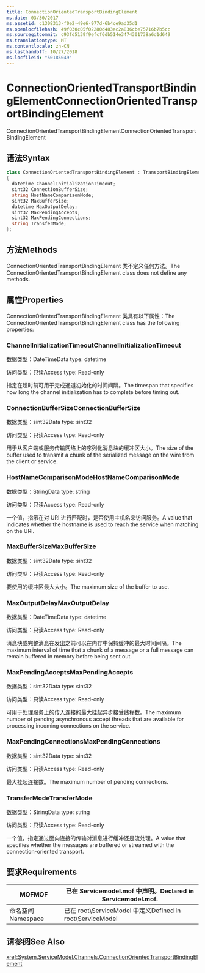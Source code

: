 ```yaml
---
title: ConnectionOrientedTransportBindingElement
ms.date: 03/30/2017
ms.assetid: c1308313-f0e2-49e6-977d-6b4ce9ad35d1
ms.openlocfilehash: 49f030c05f02280d483ac2a836cbe75716b7b5cc
ms.sourcegitcommit: c93fd5139f9efcf6db514e3474301738a6d1d649
ms.translationtype: MT
ms.contentlocale: zh-CN
ms.lasthandoff: 10/27/2018
ms.locfileid: "50185049"
---
```

# <a name="connectionorientedtransportbindingelement"></a><span data-ttu-id="c0a50-102">ConnectionOrientedTransportBindingElement</span><span class="sxs-lookup"><span data-stu-id="c0a50-102">ConnectionOrientedTransportBindingElement</span></span>
<span data-ttu-id="c0a50-103">ConnectionOrientedTransportBindingElement</span><span class="sxs-lookup"><span data-stu-id="c0a50-103">ConnectionOrientedTransportBindingElement</span></span>  
  
## <a name="syntax"></a><span data-ttu-id="c0a50-104">语法</span><span class="sxs-lookup"><span data-stu-id="c0a50-104">Syntax</span></span>  
  
```csharp
class ConnectionOrientedTransportBindingElement : TransportBindingElement  
{  
  datetime ChannelInitializationTimeout;  
  sint32 ConnectionBufferSize;  
  string HostNameComparisonMode;  
  sint32 MaxBufferSize;  
  datetime MaxOutputDelay;  
  sint32 MaxPendingAccepts;  
  sint32 MaxPendingConnections;  
  string TransferMode;  
};  
```  
  
## <a name="methods"></a><span data-ttu-id="c0a50-105">方法</span><span class="sxs-lookup"><span data-stu-id="c0a50-105">Methods</span></span>  
 <span data-ttu-id="c0a50-106">ConnectionOrientedTransportBindingElement 类不定义任何方法。</span><span class="sxs-lookup"><span data-stu-id="c0a50-106">The ConnectionOrientedTransportBindingElement class does not define any methods.</span></span>  
  
## <a name="properties"></a><span data-ttu-id="c0a50-107">属性</span><span class="sxs-lookup"><span data-stu-id="c0a50-107">Properties</span></span>  
 <span data-ttu-id="c0a50-108">ConnectionOrientedTransportBindingElement 类具有以下属性：</span><span class="sxs-lookup"><span data-stu-id="c0a50-108">The ConnectionOrientedTransportBindingElement class has the following properties:</span></span>  
  
### <a name="channelinitializationtimeout"></a><span data-ttu-id="c0a50-109">ChannelInitializationTimeout</span><span class="sxs-lookup"><span data-stu-id="c0a50-109">ChannelInitializationTimeout</span></span>  
 <span data-ttu-id="c0a50-110">数据类型：DateTime</span><span class="sxs-lookup"><span data-stu-id="c0a50-110">Data type: datetime</span></span>  
  
 <span data-ttu-id="c0a50-111">访问类型：只读</span><span class="sxs-lookup"><span data-stu-id="c0a50-111">Access type: Read-only</span></span>  
  
 <span data-ttu-id="c0a50-112">指定在超时前可用于完成通道初始化的时间间隔。</span><span class="sxs-lookup"><span data-stu-id="c0a50-112">The timespan that specifies how long the channel initialization has to complete before timing out.</span></span>  
  
### <a name="connectionbuffersize"></a><span data-ttu-id="c0a50-113">ConnectionBufferSize</span><span class="sxs-lookup"><span data-stu-id="c0a50-113">ConnectionBufferSize</span></span>  
 <span data-ttu-id="c0a50-114">数据类型：sint32</span><span class="sxs-lookup"><span data-stu-id="c0a50-114">Data type: sint32</span></span>  
  
 <span data-ttu-id="c0a50-115">访问类型：只读</span><span class="sxs-lookup"><span data-stu-id="c0a50-115">Access type: Read-only</span></span>  
  
 <span data-ttu-id="c0a50-116">用于从客户端或服务传输网络上的序列化消息块的缓冲区大小。</span><span class="sxs-lookup"><span data-stu-id="c0a50-116">The size of the buffer used to transmit a chunk of the serialized message on the wire from the client or service.</span></span>  
  
### <a name="hostnamecomparisonmode"></a><span data-ttu-id="c0a50-117">HostNameComparisonMode</span><span class="sxs-lookup"><span data-stu-id="c0a50-117">HostNameComparisonMode</span></span>  
 <span data-ttu-id="c0a50-118">数据类型：String</span><span class="sxs-lookup"><span data-stu-id="c0a50-118">Data type: string</span></span>  
  
 <span data-ttu-id="c0a50-119">访问类型：只读</span><span class="sxs-lookup"><span data-stu-id="c0a50-119">Access type: Read-only</span></span>  
  
 <span data-ttu-id="c0a50-120">一个值，指示在对 URI 进行匹配时，是否使用主机名来访问服务。</span><span class="sxs-lookup"><span data-stu-id="c0a50-120">A value that indicates whether the hostname is used to reach the service when matching on the URI.</span></span>  
  
### <a name="maxbuffersize"></a><span data-ttu-id="c0a50-121">MaxBufferSize</span><span class="sxs-lookup"><span data-stu-id="c0a50-121">MaxBufferSize</span></span>  
 <span data-ttu-id="c0a50-122">数据类型：sint32</span><span class="sxs-lookup"><span data-stu-id="c0a50-122">Data type: sint32</span></span>  
  
 <span data-ttu-id="c0a50-123">访问类型：只读</span><span class="sxs-lookup"><span data-stu-id="c0a50-123">Access type: Read-only</span></span>  
  
 <span data-ttu-id="c0a50-124">要使用的缓冲区最大大小。</span><span class="sxs-lookup"><span data-stu-id="c0a50-124">The maximum size of the buffer to use.</span></span>  
  
### <a name="maxoutputdelay"></a><span data-ttu-id="c0a50-125">MaxOutputDelay</span><span class="sxs-lookup"><span data-stu-id="c0a50-125">MaxOutputDelay</span></span>  
 <span data-ttu-id="c0a50-126">数据类型：DateTime</span><span class="sxs-lookup"><span data-stu-id="c0a50-126">Data type: datetime</span></span>  
  
 <span data-ttu-id="c0a50-127">访问类型：只读</span><span class="sxs-lookup"><span data-stu-id="c0a50-127">Access type: Read-only</span></span>  
  
 <span data-ttu-id="c0a50-128">消息块或完整消息在发出之前可以在内存中保持缓冲的最大时间间隔。</span><span class="sxs-lookup"><span data-stu-id="c0a50-128">The maximum interval of time that a chunk of a message or a full message can remain buffered in memory before being sent out.</span></span>  
  
### <a name="maxpendingaccepts"></a><span data-ttu-id="c0a50-129">MaxPendingAccepts</span><span class="sxs-lookup"><span data-stu-id="c0a50-129">MaxPendingAccepts</span></span>  
 <span data-ttu-id="c0a50-130">数据类型：sint32</span><span class="sxs-lookup"><span data-stu-id="c0a50-130">Data type: sint32</span></span>  
  
 <span data-ttu-id="c0a50-131">访问类型：只读</span><span class="sxs-lookup"><span data-stu-id="c0a50-131">Access type: Read-only</span></span>  
  
 <span data-ttu-id="c0a50-132">可用于处理服务上的传入连接的最大挂起异步接受线程数。</span><span class="sxs-lookup"><span data-stu-id="c0a50-132">The maximum number of pending asynchronous accept threads that are available for processing incoming connections on the service.</span></span>  
  
### <a name="maxpendingconnections"></a><span data-ttu-id="c0a50-133">MaxPendingConnections</span><span class="sxs-lookup"><span data-stu-id="c0a50-133">MaxPendingConnections</span></span>  
 <span data-ttu-id="c0a50-134">数据类型：sint32</span><span class="sxs-lookup"><span data-stu-id="c0a50-134">Data type: sint32</span></span>  
  
 <span data-ttu-id="c0a50-135">访问类型：只读</span><span class="sxs-lookup"><span data-stu-id="c0a50-135">Access type: Read-only</span></span>  
  
 <span data-ttu-id="c0a50-136">最大挂起连接数。</span><span class="sxs-lookup"><span data-stu-id="c0a50-136">The maximum number of pending connections.</span></span>  
  
### <a name="transfermode"></a><span data-ttu-id="c0a50-137">TransferMode</span><span class="sxs-lookup"><span data-stu-id="c0a50-137">TransferMode</span></span>  
 <span data-ttu-id="c0a50-138">数据类型：String</span><span class="sxs-lookup"><span data-stu-id="c0a50-138">Data type: string</span></span>  
  
 <span data-ttu-id="c0a50-139">访问类型：只读</span><span class="sxs-lookup"><span data-stu-id="c0a50-139">Access type: Read-only</span></span>  
  
 <span data-ttu-id="c0a50-140">一个值，指定通过面向连接的传输对消息进行缓冲还是流处理。</span><span class="sxs-lookup"><span data-stu-id="c0a50-140">A value that specifies whether the messages are buffered or streamed with the connection-oriented transport.</span></span>  
  
## <a name="requirements"></a><span data-ttu-id="c0a50-141">要求</span><span class="sxs-lookup"><span data-stu-id="c0a50-141">Requirements</span></span>  
  
|<span data-ttu-id="c0a50-142">MOF</span><span class="sxs-lookup"><span data-stu-id="c0a50-142">MOF</span></span>|<span data-ttu-id="c0a50-143">已在 Servicemodel.mof 中声明。</span><span class="sxs-lookup"><span data-stu-id="c0a50-143">Declared in Servicemodel.mof.</span></span>|  
|---------|-----------------------------------|  
|<span data-ttu-id="c0a50-144">命名空间</span><span class="sxs-lookup"><span data-stu-id="c0a50-144">Namespace</span></span>|<span data-ttu-id="c0a50-145">已在 root\ServiceModel 中定义</span><span class="sxs-lookup"><span data-stu-id="c0a50-145">Defined in root\ServiceModel</span></span>|  
  
## <a name="see-also"></a><span data-ttu-id="c0a50-146">请参阅</span><span class="sxs-lookup"><span data-stu-id="c0a50-146">See Also</span></span>  
 <xref:System.ServiceModel.Channels.ConnectionOrientedTransportBindingElement>
